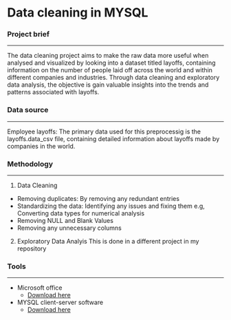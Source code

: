 # Data cleaning in MYSQL

### Project brief

---

The data cleaning project aims to make the raw data more useful when analysed and visualized by looking into a dataset titled layoffs, containing information on the number of people laid off across the world and within different companies and industries. Through data cleaning and exploratory data analysis, the objective is gain valuable insights into the trends and patterns associated with layoffs.

### Data source 
---
Employee layoffs: The primary data used for this preprocessig is the layoffs.data_csv file, containing detailed information about layoffs made by companies in the world. 

### Methodology
---
1. Data Cleaning
- Removing duplicates: By removing any redundant entries 
- Standardizing the data: Identifying any issues and fixing them e.g, Converting data types for numerical analysis
- Removing  NULL and Blank Values
- Removing any unnecessary columns
  
2. Exploratory Data Analyis This is done in a different project in my repository
  
### Tools
---
- Microsoft office
    - [Download here](https://www.microsoft.com/en-us/microsoft-365/microsoft-office)
- MYSQL client-server software
    - [Download here](https://MYSQL.com)
